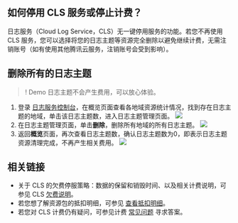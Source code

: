 ## 如何停用 CLS 服务或停止计费？

日志服务（Cloud Log Service，CLS）无一键停用服务的功能。若您不再使用 CLS 服务，您可以选择将您的日志主题等资源完全删除以避免继续计费，无需注销账号（如有使用其他腾讯云服务，注销账号会受到影响）。


## 删除所有的日志主题

>! Demo 日志主题不会产生费用，可以放心体验。
>

1. 登录 [日志服务控制台](https://console.cloud.tencent.com/cls)，在概览页面查看各地域资源统计情况，找到存在日志主题的地域，单击该日志主题数，进入日志主题管理页面。
![](https://qcloudimg.tencent-cloud.cn/raw/d006379e91de9eab177129f69a085f1e.png)
2. 在日志主题管理页面，单击**删除**，删除所有地域的所有日志主题。
![](https://qcloudimg.tencent-cloud.cn/raw/fbc2d6f1d32a34dc49833960eb59e78c.png)
3. 返回**概览**页面，再次查看日志主题数，确认日志主题数为0，即表示日志主题资源清理完成，不再产生相关费用。
![](https://qcloudimg.tencent-cloud.cn/raw/5ad5cc32276f03d8bf35a9e79e06eabe.png)

## 相关链接

- 关于 CLS 的欠费停服策略：数据的保留和销毁时间、以及相关计费说明，可参见 CLS [欠费说明](https://cloud.tencent.com/document/product/614/78050)。
- 若您想了解资源包的抵扣明细，可参见 [查看抵扣明细](https://cloud.tencent.com/document/product/614/78049)。
- 若您对 CLS 计费仍有疑问，可参见计费 [常见问题](https://cloud.tencent.com/document/product/614/80073) 寻求答案。
